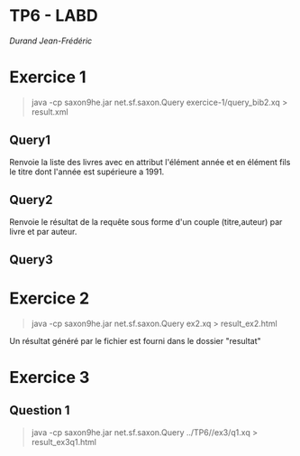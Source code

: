 # TP6 - LABD
*Durand Jean-Frédéric*

# Exercice 1

> java -cp saxon9he.jar net.sf.saxon.Query exercice-1/query_bib2.xq > result.xml


## Query1

Renvoie la liste des livres avec en attribut l'élément année et en élément fils le titre dont l'année est supérieure a 1991.

## Query2

Renvoie le résultat de la requête sous forme d'un couple (titre,auteur) par livre et par auteur.

## Query3



# Exercice 2

> java -cp saxon9he.jar net.sf.saxon.Query ex2.xq > result_ex2.html

Un résultat généré par le fichier est fourni dans le dossier "resultat"

# Exercice 3

## Question 1

> java -cp saxon9he.jar net.sf.saxon.Query ../TP6//ex3/q1.xq > result_ex3q1.html

